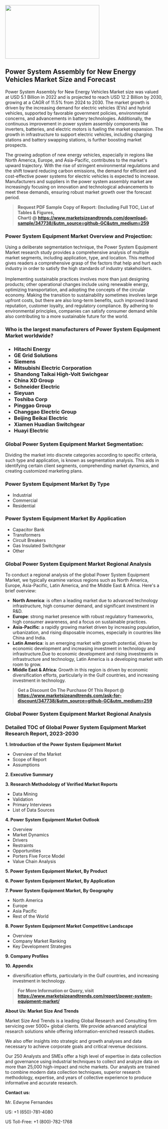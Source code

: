 <p><img class="alignnone size-medium wp-image-20088" src="https://ffe5etoiles.com/wp-content/uploads/2024/12/MST1-300x171.png" alt="" width="300" height="171" /></p><h2>Power System Assembly for New Energy Vehicles Market Size and Forecast</h2><p>Power System Assembly for New Energy Vehicles Market size was valued at USD 5.1 Billion in 2022 and is projected to reach USD 12.2 Billion by 2030, growing at a CAGR of 11.5% from 2024 to 2030. The market growth is driven by the increasing demand for electric vehicles (EVs) and hybrid vehicles, supported by favorable government policies, environmental concerns, and advancements in battery technologies. Additionally, the continuous improvement in power system assembly components like inverters, batteries, and electric motors is fueling the market expansion. The growth in infrastructure to support electric vehicles, including charging stations and battery swapping stations, is further boosting market prospects.</p><p>The growing adoption of new energy vehicles, especially in regions like North America, Europe, and Asia-Pacific, contributes to the market's upward trajectory. With the rise of stringent environmental regulations and the shift toward reducing carbon emissions, the demand for efficient and cost-effective power systems for electric vehicles is expected to increase. Manufacturers and suppliers in the power system assembly market are increasingly focusing on innovation and technological advancements to meet these demands, ensuring robust market growth over the forecast period.</p></p><blockquote id="" class=""><strong>Request PDF Sample Copy of Report: (Including Full TOC, List of Tables &amp; Figures, Chart)&nbsp;@&nbsp;<strong><a href="https://www.marketsizeandtrends.com/download-sample/347738/&utm_source=github-GC&utm_medium=259" target="_blank">https://www.marketsizeandtrends.com/download-sample/347738/&utm_source=github-GC&utm_medium=259</a></strong></strong></blockquote><h3 id="" class="">Power System Equipment Market&nbsp;Overview and Projection:</h3><p id="" class="">Using a deliberate segmentation technique, the Power System Equipment Market research study provides a comprehensive analysis of multiple market segments, including application, type, and location. This method gives readers a comprehensive grasp of the factors that help and hurt each industry in order to satisfy the high standards of industry stakeholders. <br /> <br />Implementing sustainable practices involves more than just designing products; other operational changes include using renewable energy, optimizing transportation, and adopting the concepts of the circular economy. Making the transition to sustainability sometimes involves large upfront costs, but there are also long-term benefits, such improved brand reputation, customer loyalty, and regulatory compliance. By adhering to environmental principles, companies can satisfy consumer demand while also contributing to a more sustainable future for the world.</p><h3 id="" class="">Who is the largest manufacturers of&nbsp;Power System Equipment Market worldwide?</h3><h3 class=""><p><ul><li>Hitachi Energy </li><li> GE Grid Solutions </li><li> Siemens </li><li> Mitsubishi Electric Corporation </li><li> Shandong Taikai High-Volt Swichgear </li><li> China XD Group </li><li> Schneider Electric </li><li> Sieyuan </li><li> Toshiba Corp </li><li> Pinggao Group </li><li> Changgao Electric Group </li><li> Beijing Beikai Electric </li><li> Xiamen Huadian Switchgear </li><li> Huayi Electric</li></ul></p></h3><h3 id="" class="">Global&nbsp;Power System Equipment Market Segmentation:</h3><p id="" class="">Dividing the market into discrete categories according to specific criteria, such type and application, is known as segmentation analysis. This aids in identifying certain client segments, comprehending market dynamics, and creating customized marketing plans.</p><h3 id="" class="">Power System Equipment Market&nbsp;By Type</h3><p><p><ul><li>Industrial</li><li> Commercial</li><li> Residential</p></li></ul></p></p><h3 id="" class="">Power System Equipment Market&nbsp;By Application</h3><p class=""><p><ul><li>Capacitor Bank</li><li> Transformers</li><li> Circuit Breakers</li><li> Gas Insulated Switchgear</li><li> Other</li></ul></p></p><h3 id="" class="">Global Power System Equipment Market Regional Analysis</h3><p id="" class="">To conduct a regional analysis of the global Power System Equipment Market, we typically examine various regions such as North America, Europe, Asia-Pacific, Latin America, and the Middle East &amp; Africa. Here's a brief overview:</p><ul><li><strong>North America</strong>: is often a leading market due to advanced technology infrastructure, high consumer demand, and significant investment in R&amp;D.</li><li><strong>Europe</strong>: strong market presence with robust regulatory frameworks, high consumer awareness, and a focus on sustainable practices.</li><li><strong>Asia-Pacific</strong>: a rapidly growing market driven by increasing population, urbanization, and rising disposable incomes, especially in countries like China and India.</li><li><strong>Latin America</strong>: is an emerging market with growth potential, driven by economic development and increasing investment in technology and infrastructure.Due to economic development and rising investments in infrastructure and technology, Latin America is a developing market with room to grow.</li><li><strong>Middle East &amp; Africa</strong>: Growth in this region is driven by economic diversification efforts, particularly in the Gulf countries, and increasing investment in technology.</li></ul><blockquote id="" class=""><strong>Get a Discount On The Purchase Of This Report @ <strong><a href="https://www.marketsizeandtrends.com/ask-for-discount/347738/&utm_source=github-GC&utm_medium=259" target="_blank">https://www.marketsizeandtrends.com/ask-for-discount/347738/&utm_source=github-GC&utm_medium=259</a></strong></strong></blockquote><h3 id="" class="">Global Power System Equipment Market Regional Analysis</h3><h3 id="" class="">Detailed TOC of Global Power System Equipment Market Research Report, 2023-2030</h3><p id="" class=""><strong>1. Introduction of the Power System Equipment Market</strong></p><ul><li>Overview of the Market</li><li>Scope of Report</li><li>Assumptions</li></ul><p id="" class=""><strong>2. Executive Summary</strong></p><p id="" class=""><strong>3. Research Methodology of Verified Market Reports</strong></p><ul><li>Data Mining</li><li>Validation</li><li>Primary Interviews</li><li>List of Data Sources</li></ul><p id="" class=""><strong>4. Power System Equipment Market Outlook</strong></p><ul><li>Overview</li><li>Market Dynamics</li><li>Drivers</li><li>Restraints</li><li>Opportunities</li><li>Porters Five Force Model</li><li>Value Chain Analysis</li></ul><p id="" class=""><strong>5. Power System Equipment Market, By Product</strong></p><p id="" class=""><strong>6. Power System Equipment Market, By Application</strong></p><p id="" class=""><strong>7. Power System Equipment Market, By Geography</strong></p><ul><li>North America</li><li>Europe</li><li>Asia Pacific</li><li>Rest of the World</li></ul><p id="" class=""><strong>8. Power System Equipment Market Competitive Landscape</strong></p><ul><li>Overview</li><li>Company Market Ranking</li><li>Key Development Strategies</li></ul><p id="" class=""><strong>9. Company Profiles</strong></p><p id="" class=""><strong>10. Appendix</strong></p><ul><li>diversification efforts, particularly in the Gulf countries, and increasing investment in technology.</li></ul><blockquote id="" class=""><strong>For More Information or Query, visit <strong><strong><a href="https://www.marketsizeandtrends.com/report/power-system-equipment-market/" target="_blank">https://www.marketsizeandtrends.com/report/power-system-equipment-market/</a></strong></strong></strong></blockquote><p id="" class=""><strong>About Us: Market Size And Trends</strong></p><p id="" class="">Market Size And Trends is a leading Global Research and Consulting firm servicing over 5000+ global clients. We provide advanced analytical research solutions while offering information-enriched research studies.</p><p id="" class="">We also offer insights into strategic and growth analyses and data necessary to achieve corporate goals and critical revenue decisions.</p><p id="" class="">Our 250 Analysts and SMEs offer a high level of expertise in data collection and governance using industrial techniques to collect and analyze data on more than 25,000 high-impact and niche markets. Our analysts are trained to combine modern data collection techniques, superior research methodology, expertise, and years of collective experience to produce informative and accurate research.</p><p id="" class=""><strong>Contact us:</strong></p><p id="" class="">Mr. Edwyne Fernandes</p><p id="" class="">US: +1 (650)-781-4080</p><p id="" class="">US Toll-Free: +1 (800)-782-1768</p>
